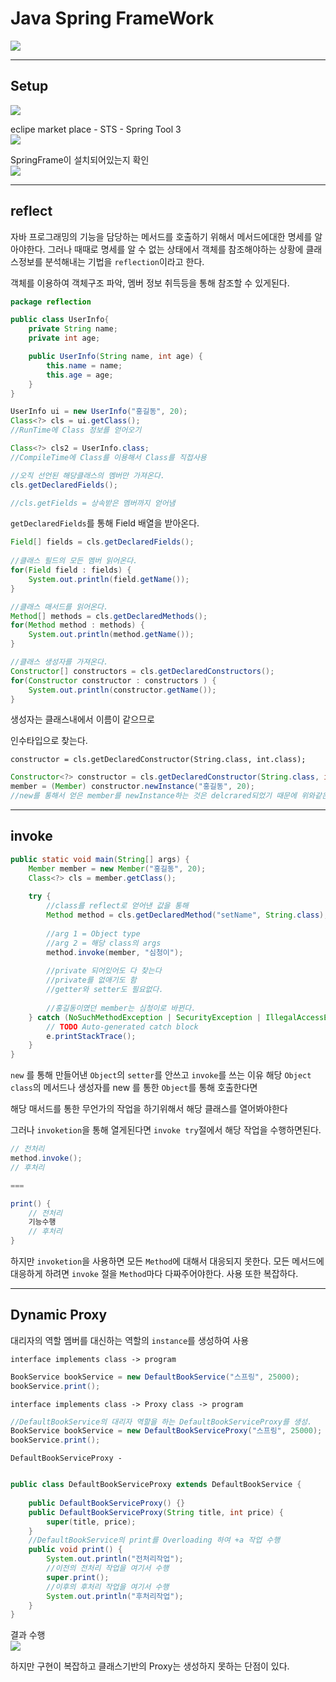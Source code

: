 # Java Spring FrameWork
![](pic/SpringInfo.png)

---
## Setup
![](pic/jdkReinstall_11_0_7.png)

eclipe market place - STS - Spring Tool 3<br/>
![](pic/STS3.png)

SpringFrame이 설치되어있는지 확인<br/>
![](pic/inEclipeConfirmSpringFrameInstall.png)

---
## reflect

자바 프로그래밍의 기능을 담당하는 메서드를 호출하기 위해서 메서드에대한 명세를 알아야한다.
그러나 때때로 명세를 알 수 없는 상태에서 객체를 참조해야하는 상황에 클래스정보를 분석해내는 기법을
`reflection`이라고 한다.

객체를 이용하여 객체구조 파악, 멤버 정보 취득등을 통해 참조할 수 있게된다.

```java
package reflection

public class UserInfo{
    private String name;
    private int age;

    public UserInfo(String name, int age) {
        this.name = name;
        this.age = age;
    }
}
```

```java
UserInfo ui = new UserInfo("홍길동", 20);
Class<?> cls = ui.getClass();
//RunTime에 Class 정보를 얻어오기

Class<?> cls2 = UserInfo.class;
//CompileTime에 Class를 이용해서 Class를 직접사용

//오직 선언된 해당클래스의 멤버만 가져온다.
cls.getDeclaredFields();

//cls.getFields = 상속받은 멤버까지 얻어냄

```
`getDeclaredFields`를 통해 Field 배열을 받아온다.
```java
Field[] fields = cls.getDeclaredFields();
		
//클래스 필드의 모든 멤버 읽어온다.
for(Field field : fields) {
    System.out.println(field.getName());
}

//클래스 매서드를 읽어온다.
Method[] methods = cls.getDeclaredMethods();
for(Method method : methods) {
    System.out.println(method.getName());
}

//클래스 생성자를 가져온다.
Constructor[] constructors = cls.getDeclaredConstructors();
for(Constructor constructor : constructors ) {
    System.out.println(constructor.getName());
}
```
생성자는 클래스내에서 이름이 같으므로

인수타입으로 찾는다.

`constructor = cls.getDeclaredConstructor(String.class, int.class);`

```java
Constructor<?> constructor = cls.getDeclaredConstructor(String.class, int.class);
member = (Member) constructor.newInstance("홍길동", 20);
//new를 통해서 얻은 member를 newInstance하는 것은 delcrared되었기 때문에 위와같은 방식으로 newInstance를 해준다.
```

---

## invoke
```java
public static void main(String[] args) {
    Member member = new Member("홍길동", 20);
    Class<?> cls = member.getClass();
    
    try {
        //class를 reflect로 얻어낸 값을 통해
        Method method = cls.getDeclaredMethod("setName", String.class);
        
        //arg 1 = Object type
        //arg 2 = 해당 class의 args
        method.invoke(member, "심청이");
        
        //private 되어있어도 다 찾는다
        //private를 없애기도 함
        //getter와 setter도 필요없다.
        
        //홍길동이였던 member는 심청이로 바뀐다.
    } catch (NoSuchMethodException | SecurityException | IllegalAccessException | IllegalArgumentException | InvocationTargetException e) {
        // TODO Auto-generated catch block
        e.printStackTrace();
    }
}
```
`new` 를 통해 만들어낸 `Object`의 `setter`를 안쓰고 `invoke`를 쓰는 이유
해당 `Object class`의 메서드나 생성자를 new 를 통한 `Object`를 통해 호출한다면

해당 매서드를 통한 무언가의 작업을 하기위해서 해당 클래스를 열어봐야한다

그러나 `invoketion`을 통해 열게된다면 `invoke try`절에서 해당 작업을 수행하면된다.

```java
// 전처리
method.invoke();
// 후처리

===

print() {
    // 전처리 
    기능수행
    // 후처리
}
```
하지만 `invoketion`을 사용하면 모든 `Method`에 대해서 대응되지 못한다.
모든 메서드에 대응하게 하려면 `invoke` 절을 `Method`마다 다짜주어야한다.
사용 또한 복잡하다.

---
## Dynamic Proxy
대리자의 역할 멤버를 대신하는 역할의 `instance`를 생성하여 사용


`interface implements class -> program`
```java
BookService bookService = new DefaultBookService("스프링", 25000);
bookService.print();
```
`interface implements class -> Proxy class -> program`
```java
//DefaultBookService의 대리자 역할을 하는 DefaultBookServiceProxy를 생성.
BookService bookService = new DefaultBookServiceProxy("스프링", 25000);
bookService.print();
```

`DefaultBookServiceProxy - `
```java

public class DefaultBookServiceProxy extends DefaultBookService {
	
	public DefaultBookServiceProxy() {}
	public DefaultBookServiceProxy(String title, int price) {
		super(title, price);
	}
	//DefaultBookService의 print를 Overloading 하여 +a 작업 수행
	public void print() {
		System.out.println("전처리작업");
		//이전의 전처리 작업을 여기서 수행
		super.print();
		//이후의 후처리 작업을 여기서 수행
		System.out.println("후처리작업");
	}
}
```
결과 수행<br/>
![](pic/JavaProxy.png)

하지만 구현이 복잡하고 클래스기반의 Proxy는 생성하지 못하는 단점이 있다.